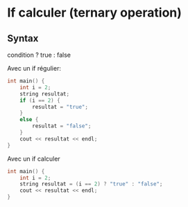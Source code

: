 # If calculer (ternary operation)

## Syntax

condition ? true : false

Avec un if régulier:

```cpp
int main() {
    int i = 2;
    string resultat;
    if (i == 2) {
        resultat = "true";
    }
    else {
        resultat = "false";
    }
    cout << resultat << endl;
}
```

Avec un if calculer

```cpp
int main() {
    int i = 2;
    string resultat = (i == 2) ? "true" : "false";
    cout << resultat << endl;
}
```